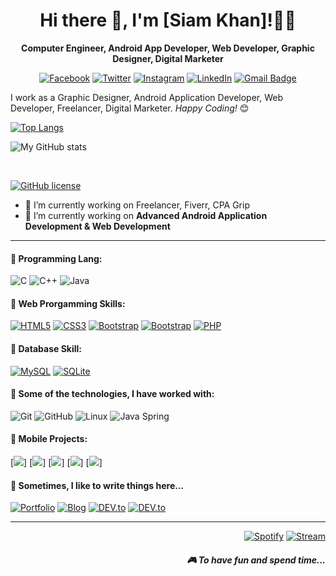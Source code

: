<h1 align='center'> Hi there 👋, I'm [Siam Khan]!👩‍💻 </h1>

<p align='center'><b>Computer Engineer, Android App Developer, Web Developer, Graphic Designer, Digital Marketer</b></p>

<p align='center'>
 <a href="https://www.facebook.com/profile.php?id=100024892814596"_blank"><img src="https://img.shields.io/badge/Facebook-%231877F2.svg?&amp;style=flat-square&amp;logo=facebook&amp;logoColor=white" alt="Facebook"></a> <a href="https://twitter.com/Siam75094165?fbclid=IwAR0RJANMjbS995Nwm9VzDVubd4FbqV57OHzcGM3D33aZJXHXEMJ20BB1HAI" target="_blank"><img src="https://img.shields.io/badge/twitter-%231DA1F2.svg?&amp;style=flat-square&amp;logo=linkedin&amp;logoColor=white" alt="Twitter"></a> <a href="https://www.instagram.com/beingsiamkhan/?fbclid=IwAR1LYLLPLLqcP8J7yXjOrsUSmxfPEJfpcun9v26DnOlhbtLIPB6rr-NvFl4" target="_blank"><img src="https://img.shields.io/badge/Instagram-%23E4405F.svg?&amp;style=flat-square&amp;logo=instagram&amp;logoColor=white" alt="Instagram"></a> <a href="https://www.linkedin.com/in/md-mahfuzur-rahman-shium-1454b01a0/ target="_blank"><img src="https://img.shields.io/badge/LinkedIn-%230077B5.svg?&amp;style=flat-square&amp;logo=linkedin&amp;logoColor=white" alt="LinkedIn"></a> <a href="ksiam3409@gmail.com"><img src="https://img.shields.io/badge/-Gmail-c14438?style=flat-square&amp;logo=Gmail&amp;logoColor=white&amp;link=ksiam3409@gmail.com" alt="Gmail Badge"></a>
</p>

I work as a Graphic Designer, Android Application Developer, Web Developer, Freelancer, Digital Marketer.
<i>Happy Coding!</i> 😊</h3>

<!-- github stats starts here  -->

[![Top Langs](https://github-readme-stats.vercel.app/api/top-langs/?username=siam-khan)](https://github.com/anuraghazra/github-readme-stats)

<!-- [![My GitHub stats](https://github-readme-stats.vercel.app/api?username=siam-khan)](https://github.com/anuraghazra/github-readme-stats) -->

![My GitHub stats](https://github-readme-stats.vercel.app/api?username=siam-khan&show_icons=true)

<br/>


[![GitHub license](https://img.shields.io/github/license/Naereen/StrapDown.js.svg)](https://github.com/Naereen/StrapDown.js/blob/master/LICENSE)

- 🔭 I’m currently working on Freelancer, Fiverr, CPA Grip
- 🌱 I’m currently working on **Advanced Android Application Development & Web Development**

<hr>

<h4>💬 Programming Lang:</h4>

![C](https://img.shields.io/badge/-C-000?&logo=C)
![C++](https://img.shields.io/badge/-C++-000?&logo=c%2b%2b&logoColor=00599C)
![Java](https://img.shields.io/badge/-Java-000?&logo=Java&logoColor=007396)

<h4>💬 Web Prorgamming Skills:</h4>

 <p><a href="https://github.com/siammahfuz/"><img src="https://img.shields.io/badge/-HTML5-E34F26?style=flat-square&amp;logo=html5&amp;logoColor=white&amp;linkhttps://github.com/siammahfuz/" alt="HTML5"></a>
<a href="https://github.com/siammahfuz/"><img src="https://img.shields.io/badge/-CSS3-1572B6?style=flat-square&amp;logo=css3&amp;link=https://github.com/siammahfuz/" alt="CSS3"></a>
 <a href="https://github.com/siammahfuz/"><img src="https://img.shields.io/badge/-JavaScript-000000?style=flat&amp;logo=javascript&amp;link=https://github.com/siammahfuz/" alt="Bootstrap"></a>
<a href="https://github.com/siammahfuz/"><img src="https://img.shields.io/badge/-Bootstrap-563D7C?style=flat-square&amp;logo=bootstrap&amp;link=https://github.com/siammahfuz/" alt="Bootstrap"></a>
<a href="https://github.com/siammahfuz/"><img src="https://img.shields.io/badge/-PHP-336791?style=flat-square&amp;logo=postgresql&amp;link=https://github.com/siammahfuz/" alt="PHP"></a></p>

<h4>💬 Database Skill:</h4>
<a href="https://github.com/siammahfuz/"><img src="https://img.shields.io/badge/-MySQL-black?style=flat-square&amp;logo=mysql&amp;link=https://github.com/siammahfuz/" alt="MySQL"></a> <a href="https://github.com/siammahfuz/"><img src="https://img.shields.io/badge/-SQLite-336791?style=flat-square&amp;logo=postgresql&amp;link=https://github.com/n3o-d4rk3r/" alt="SQLite"></a>


<h4>💬 Some of the technologies, I have worked with:</h4>
<p><img src="https://img.shields.io/badge/-Git-000000?style=flat&amp;logo=git&amp;logoColor=F05032" alt="Git">
<img src="https://img.shields.io/badge/-GitHub-000000?style=flat&amp;logo=github&amp;logoColor=FFFFFF" alt="GitHub">
<img src="https://img.shields.io/badge/-Linux-000000?style=flat&amp;logo=linux&amp;logoColor=FCC624" alt="Linux">
<img src="https://img.shields.io/badge/-Spring-000000?style=flat&amp;logo=spring&amp;logoColor=6DB33F" alt="Java Spring">
</p>


<h4>💬 Mobile Projects:</h4>

[![](https://img.shields.io/badge/-🩸%20ABCKids-000)]
[![](https://img.shields.io/badge/-🌊%20Pukki%20Fly-000)]
[![](https://img.shields.io/badge/-🗂%20QR%20Scanner%20-000)]
[![](https://img.shields.io/badge/-💉%20QuoteLOVE%20Pro-000)]
[![](https://img.shields.io/badge/-🛡%20SpeedMeter%20Pro-000)]


<p align='right'>
<h4>💬 Sometimes, I like to write things here...</h4>
<a href="https://github.com/siammahfuz/" target="_blank"><img src="https://img.shields.io/badge/Portfolio-%23000000.svg?&amp;style=flat-square&amp;logo=steam&amp;logoColor=white" alt="Portfolio"></a>
<a href="https://github.com/siammahfuz/" target="_blank"><img src="https://img.shields.io/badge/-My%20Blog-%23000000?&amp;style=flat-square&amp;logo=steam&amp;logoColor=white" alt="Blog"></a>
<a href="https://github.com/siammahfuz/" target="_blank"><img src="https://img.shields.io/badge/DEV-%230A0A0A.svg?&amp;style=flat-square&amp;logo=DEV.to&amp;logoColor=white" alt="DEV.to"></a>
<a href="https://github.com/siammahfuz/" target="_blank"><img src="https://img.shields.io/badge/Medium-%2312100E.svg?&amp;style=flat-square&amp;logo=Medium&amp;logoColor=white" alt="DEV.to"></a>

<hr>
<p align="right">
<a href="https://open.spotify.com/playlist/2w8GYqYdH6ve3g0nGcJcgE?si=7bCl8yynR2Saz4VPR6mDXQ" target="_blank"><img src="https://img.shields.io/badge/Spotify-%231ED760.svg?&amp;style=flat-square&amp;logo=spotify&amp;logoColor=white" alt="Spotify"></a> <a href="steamcommunity.com/id/n3o-d4rk3r" target="_blank"><img src="https://img.shields.io/badge/Steam-%23000000.svg?&amp;style=flat-square&amp;logo=steam&amp;logoColor=white" alt="Stream"></a> <h5 align="right">🎮 To have fun and spend time...</h5>
</p>
